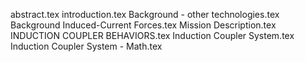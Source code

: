 abstract.tex
introduction.tex
Background - other technologies.tex
Background  Induced-Current Forces.tex
Mission Description.tex
INDUCTION COUPLER BEHAVIORS.tex
Induction Coupler System.tex
Induction Coupler System - Math.tex